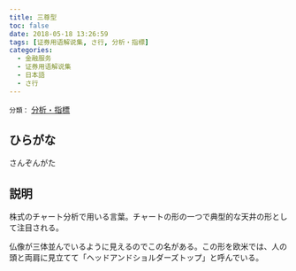 ```yaml
---
title: 三尊型
toc: false
date: 2018-05-18 13:26:59
tags: [证券用语解说集, さ行, 分析・指標]
categories:
  - 金融服务
  - 证券用语解说集
  - 日本語
  - さ行
---
```


`分類：` [分析・指標](/tags/分析・指標/)

## ひらがな

さんぞんがた

## 説明

株式のチャート分析で用いる言葉。チャートの形の一つで典型的な天井の形として注目される。

仏像が三体並んでいるように見えるのでこの名がある。この形を欧米では、人の頭と両肩に見立てて「ヘッドアンドショルダーズトップ」と呼んでいる。
